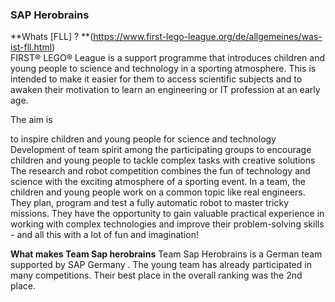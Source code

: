 ### SAP Herobrains

**Whats [FLL] ? **(https://www.first-lego-league.org/de/allgemeines/was-ist-fll.html)  
FIRST® LEGO® League is a support programme that introduces children and young people to science and technology in a sporting atmosphere. This is intended to make it easier for them to access scientific subjects and to awaken their motivation to learn an engineering or IT profession at an early age. 

The aim is

to inspire children and young people for science and technology
Development of team spirit among the participating groups
to encourage children and young people to tackle complex tasks with creative solutions
The research and robot competition combines the fun of technology and science with the exciting atmosphere of a sporting event. In a team, the children and young people work on a common topic like real engineers. They plan, program and test a fully automatic robot to master tricky missions. They have the opportunity to gain valuable practical experience in working with complex technologies and improve their problem-solving skills - and all this with a lot of fun and imagination!


**What makes Team Sap herobrains**
Team Sap Herobrains is a German team supported by SAP Germany . The young team has already participated in many competitions. Their best place in the overall ranking was the 2nd place.
